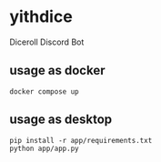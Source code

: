 # yithdice  
Diceroll Discord Bot  

## usage as docker  
```
docker compose up
```  

## usage as desktop  
```
pip install -r app/requirements.txt
python app/app.py
```
